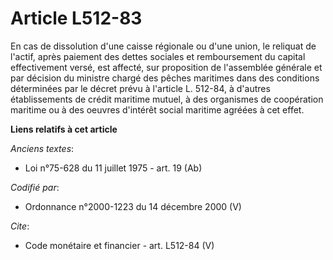 # Article L512-83

En cas de dissolution d'une caisse régionale ou d'une union, le reliquat de l'actif, après paiement des dettes sociales et
remboursement du capital effectivement versé, est affecté, sur proposition de l'assemblée générale et par décision du
ministre chargé des pêches maritimes dans des conditions déterminées par le décret prévu à l'article L. 512-84, à d'autres
établissements de crédit maritime mutuel, à des organismes de coopération maritime ou à des oeuvres d'intérêt social maritime
agréées à cet effet.

**Liens relatifs à cet article**

_Anciens textes_:

  - Loi n°75-628 du 11 juillet 1975 - art. 19 (Ab)

_Codifié par_:

  - Ordonnance n°2000-1223 du 14 décembre 2000 (V)

_Cite_:

  - Code monétaire et financier - art. L512-84 (V)
